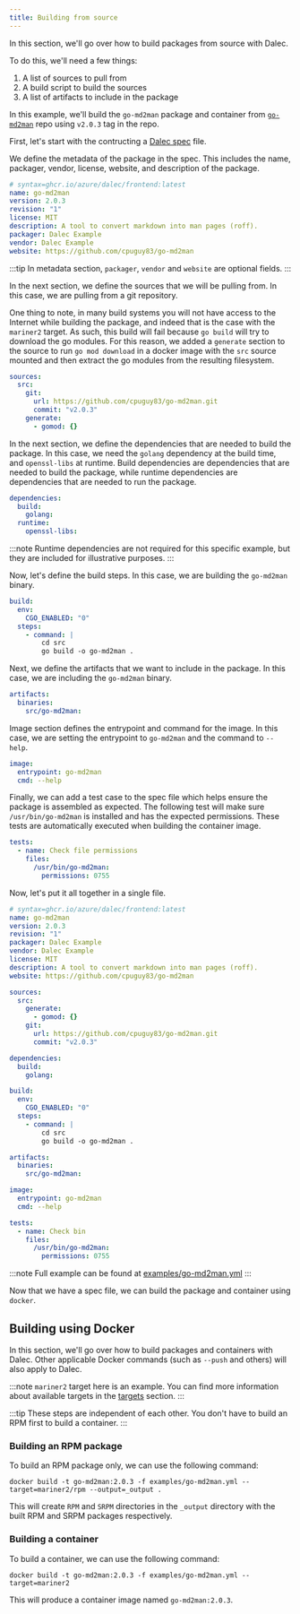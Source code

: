```yaml
---
title: Building from source
---
```


In this section, we'll go over how to build packages from source with Dalec.

To do this, we'll need a few things:

1. A list of sources to pull from
2. A build script to build the sources
3. A list of artifacts to include in the package

In this example, we'll build the `go-md2man` package and container from [`go-md2man`](https://github.com/cpuguy83/go-md2man) repo using `v2.0.3` tag in the repo.

First, let's start with the contructing a [Dalec spec](spec.md) file.

We define the metadata of the package in the spec. This includes the name, packager, vendor, license, website, and description of the package.

```yaml
# syntax=ghcr.io/azure/dalec/frontend:latest
name: go-md2man
version: 2.0.3
revision: "1"
license: MIT
description: A tool to convert markdown into man pages (roff).
packager: Dalec Example
vendor: Dalec Example
website: https://github.com/cpuguy83/go-md2man
```

:::tip
In metadata section, `packager`, `vendor` and `website` are optional fields.
:::

In the next section, we define the sources that we will be pulling from. In this case, we are pulling from a git repository.

One thing to note, in many build systems you will not have access to the Internet while building the package, and indeed that is the case with the `mariner2` target. As such, this build will fail because `go build` will try to download the go modules. For this reason, we added a `generate` section to the source to run `go mod download` in a docker image with the `src` source mounted and then extract the go modules from the resulting filesystem.

```yaml
sources:
  src:
    git:
      url: https://github.com/cpuguy83/go-md2man.git
      commit: "v2.0.3"
    generate:
      - gomod: {}
```

In the next section, we define the dependencies that are needed to build the package. In this case, we need the `golang` dependency at the build time, and `openssl-libs` at runtime. Build dependencies are dependencies that are needed to build the package, while runtime dependencies are dependencies that are needed to run the package.

```yaml
dependencies:
  build:
    golang:
  runtime:
    openssl-libs:
```

:::note
Runtime dependencies are not required for this specific example, but they are included for illustrative purposes.
:::

Now, let's define the build steps. In this case, we are building the `go-md2man` binary.

```yaml
build:
  env:
    CGO_ENABLED: "0"
  steps:
    - command: |
        cd src
        go build -o go-md2man .
```

Next, we define the artifacts that we want to include in the package. In this case, we are including the `go-md2man` binary.

```yaml
artifacts:
  binaries:
    src/go-md2man:
```

Image section defines the entrypoint and command for the image. In this case, we are setting the entrypoint to `go-md2man` and the command to `--help`.

```yaml
image:
  entrypoint: go-md2man
  cmd: --help
```

Finally, we can add a test case to the spec file which helps ensure the package is assembled as expected. The following test will make sure `/usr/bin/go-md2man` is installed and has the expected permissions. These tests are automatically executed when building the container image.

```yaml
tests:
  - name: Check file permissions
    files:
      /usr/bin/go-md2man:
        permissions: 0755
```

Now, let's put it all together in a single file.

```yaml
# syntax=ghcr.io/azure/dalec/frontend:latest
name: go-md2man
version: 2.0.3
revision: "1"
packager: Dalec Example
vendor: Dalec Example
license: MIT
description: A tool to convert markdown into man pages (roff).
website: https://github.com/cpuguy83/go-md2man

sources:
  src:
    generate:
      - gomod: {}
    git:
      url: https://github.com/cpuguy83/go-md2man.git
      commit: "v2.0.3"

dependencies:
  build:
    golang:

build:
  env:
    CGO_ENABLED: "0"
  steps:
    - command: |
        cd src
        go build -o go-md2man .

artifacts:
  binaries:
    src/go-md2man:

image:
  entrypoint: go-md2man
  cmd: --help

tests:
  - name: Check bin
    files:
      /usr/bin/go-md2man:
        permissions: 0755
```

:::note
Full example can be found at [examples/go-md2man.yml](https://github.com/Azure/dalec/blob/main/docs/examples/go-md2man.yml)
:::

Now that we have a spec file, we can build the package and container using `docker`.

## Building using Docker

In this section, we'll go over how to build packages and containers with Dalec. Other applicable Docker commands (such as `--push` and others) will also apply to Dalec.

:::note
`mariner2` target here is an example. You can find more information about available targets in the [targets](targets.md) section.
:::

:::tip
These steps are independent of each other. You don't have to build an RPM first to build a container.
:::

### Building an RPM package

To build an RPM package only, we can use the following command:

```shell
docker build -t go-md2man:2.0.3 -f examples/go-md2man.yml --target=mariner2/rpm --output=_output .
```

This will create `RPM` and `SRPM` directories in the `_output` directory with the built RPM and SRPM packages respectively.

### Building a container

To build a container, we can use the following command:

```shell
docker build -t go-md2man:2.0.3 -f examples/go-md2man.yml --target=mariner2
```

This will produce a container image named `go-md2man:2.0.3`.
